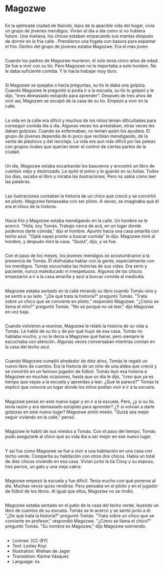# Magozwe

##
En la ajetreada ciudad de Nairobi, lejos de la apacible vida del hogar, vivía un grupo de jóvenes mendigos. Vivían el día a día como si no hubiera futuro. Una mañana, los chicos estaban empacando sus mantas después de dormir en la fría calle . Prendieron una fogata con basura para espantar el frío. Dentro del grupo de jóvenes estaba Magozwe. Era el más joven.

##
Cuando los padres de Magozwe murieron, él sólo tenía cinco años de edad. Se fue a vivir con su tío. Pero Magozwe no le importaba a este hombre. No le daba suficiente comida. Y lo hacía trabajar muy duro.

##
Si Magozwe se quejaba o hacía preguntas, su tío le daba una golpiza. Cuando Magozwe le preguntó si podía ir a la escuela, su tío lo golpeó y le dijo, "eres demasiado estúpido para aprender". Después de tres años de vivir así, Magozwe se escapó de la casa de su tío. Empezó a vivir en la calle.

##
La vida en la calle era difícil y muchos de los niños tenían dificultades para conseguir comida día a día. Algunas veces los arrestaban, otras veces les daban golpizas. Cuando se enfermaban, no tenían quién los ayudara. El grupo de jóvenes dependía de lo poco que recibían mendigando, de la venta de plásticos y del reciclaje. La vida era aun más difícil por las peleas con grupos rivales que querían tener el control de ciertas partes de la ciudad.

##
Un día, Magozwe estaba escarbando los basureros y encontró un libro de cuentos viejo y destrozado. Le quitó el polvo y lo guardó en su bolsa. Todos los días, sacaba el libro y miraba las ilustraciones. Pero no sabía cómo leer las palabras.

##
Las ilustraciones contaban la historia de un chico que creció y se convirtió en piloto. Magozwe fantaseaba con ser piloto. A veces, se imaginaba que él era el chico de la historia.

##
Hacía frío y Magozwe estaba mendigando en la calle. Un hombre se le acercó. "Hola, soy Tomás. Trabajo cerca de acá, en un lugar donde podemos darte comida," dijo el hombre. Apuntó hacia una casa amarilla con techo azul. "Ojalá vayas pronto a buscar comida" le dijo. Magozwe miró al hombre, y después miró la casa. "Quizá", dijo, y se fue.

##
Con el paso de los meses, los jóvenes mendigos se acostumbraron a la presencia de Tomás. Él disfrutaba hablar con la gente, especialmente con los mendigos. Tomás escuchaba las historias de sus vidas. Era serio y paciente, nunca maleducado ni irrespetuoso. Algunos de los chicos empezaron a ir a la casa amarilla y azul a buscar comida al mediodía.

##
Magozwe estaba sentado en la calle mirando su libro cuando Tomás vino y se sentó a su lado. "¿De qué trata la historia?" preguntó Tomás. "Trata sobre un chico que se convierte en piloto," respondió Magozwe. "¿Cómo se llama el niño?" preguntó Tomás. "No sé porque no sé leer," dijo Magozwe en voz baja.

##
Cuando volvieron a reunirse, Magozwe le relató la historia de su vida a Tomás. Le habló de su tío y de por qué huyó de esa casa. Tomás no hablaba mucho, y no le decía a Magozwe qué hacer, pero siempre le escuchaba con atención. Algunas veces conversaban mientras comían en la casa del techo azul.

##
Cuando Magozwe cumplió alrededor de diez años, Tomás le regaló un nuevo libro de cuentos. Era la historia de un niño de una aldea que creció y se convirtió en un famoso jugador de fútbol. Tomás leyó esa historia a Magozwe en muchas ocasiones, hasta que un día le dijo, "creo que ya es tiempo que vayas a la escuela y aprendas a leer. ¿Qué te parece?" Tomás le explicó que conocía un lugar donde los niños podían vivir e ir a la escuela.

##
Magozwe pensó en este nuevo lugar y en ir a la escuela. Pero, ¿y si su tío tenía razón y era demasiado estúpido para aprender? ¿Y si volvían a darle golpizas en este nuevo lugar? Magozwe sintió miedo. "Quizá sea mejor seguir viviendo en la calle," pensó.

##
Magozwe le habló de sus miedos a Tomás. Con el paso del tiempo, Tomás pudo asegurarle al chico que su vida iba a ser mejor en ese nuevo lugar.

##
Y así fue como Magozwe se fue a vivir a una habitación en una casa con techo verde. Compartía su habitación con otros dos chicos. Había un total de diez chicos viviendo en esa casa. Vivían junto la tía Cissy y su esposo, tres perros, un gato y una vieja cabra.

##
Magozwe empezó la escuela y fue difícil. Tenía mucho con qué ponerse al día. Muchas veces quiso rendirse. Pero pensaba en el piloto y en el jugador de fútbol de los libros. Al igual que ellos, Magozwe no se rindió.

##
Magozwe estaba sentado en el patio de la casa del techo verde, leyendo un libro de cuentos de su escuela. Tomás se le acercó y se sentó junto a él. "¿De qué trata la historia?" preguntó Tomás. "Trata sobre un chico que se convierte en profesor," respondió Magozwe. "¿Cómo se llama el chico?" preguntó Tomás. "Su nombre es Magozwe," dijo Magozwe sonriendo.

##
* License: [CC-BY]
* Text: Lesley Koyi
* Illustration: Wiehan de Jager
* Translation: Karina Vásquez
* Language: es

